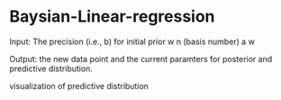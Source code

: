 # Baysian-Linear-regression

Input:
  The precision (i.e., b) for initial prior w 
  n (basis number) 
  a 
  w
  
Output:
the new data point and the current paramters for posterior and predictive
distribution.

visualization of predictive distribution
